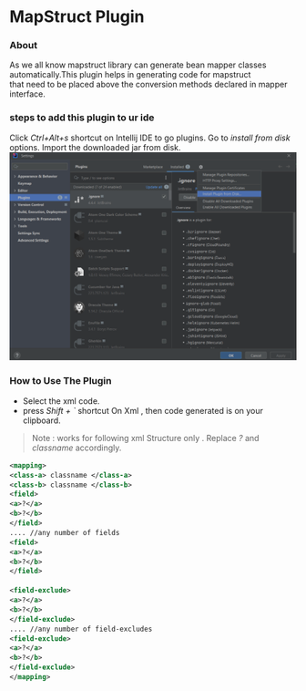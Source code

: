 
# MapStruct Plugin

### About
  As we all know mapstruct  library can generate bean mapper classes automatically.This plugin helps in generating code for mapstruct <br>
that need to be placed above the conversion methods declared in mapper interface.<br>

### steps to add this plugin to ur ide
Click *Ctrl+Alt+s* shortcut on Intellij IDE to go plugins.
Go to *install from disk* options.
Import the downloaded  jar from disk. <br>
![to](Documents/to.png "to")

### How to Use The Plugin
- Select the xml code.
- press *Shift + `* shortcut On Xml , then code generated is on your clipboard.

> Note : works for following  xml Structure only  . Replace *?* and *classname*  accordingly.

```xml
<mapping>
<class-a> classname </class-a>
<class-b> classname </class-b>
<field>
<a>?</a>
<b>?</b>
</field>
.... //any number of fields
<field>
<a>?</a>
<b>?</b>
</field>  

<field-exclude>
<a>?</a>
<b>?</b>
</field-exclude>
.... //any number of field-excludes
<field-exclude>
<a>?</a>
<b>?</b>
</field-exclude>  
</mapping>
```
